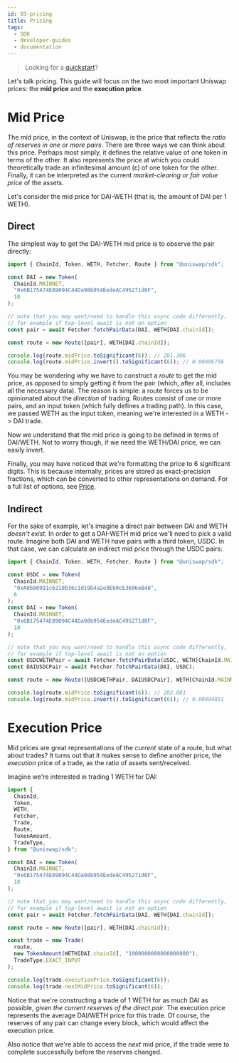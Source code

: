 ```yaml
---
id: 03-pricing
title: Pricing
tags:
  - SDK
  - developer-guides
  - documentation
---
```


> Looking for a [quickstart](../javascript-sdk/01-quick-start.md)?

Let's talk pricing. This guide will focus on the two most important Uniswap prices: the **mid price** and the **execution price**.

# Mid Price

The mid price, in the context of Uniswap, is the price that reflects the _ratio of reserves in one or more pairs_. There are three ways we can think about this price. Perhaps most simply, it defines the relative value of one token in terms of the other. It also represents the price at which you could theoretically trade an infinitesimal amount (ε) of one token for the other. Finally, it can be interpreted as the current _market-clearing or fair value price_ of the assets.

Let's consider the mid price for DAI-WETH (that is, the amount of DAI per 1 WETH).

## Direct

The simplest way to get the DAI-WETH mid price is to observe the pair directly:

```typescript
import { ChainId, Token, WETH, Fetcher, Route } from "@uniswap/sdk";

const DAI = new Token(
  ChainId.MAINNET,
  "0x6B175474E89094C44Da98b954EedeAC495271d0F",
  18
);

// note that you may want/need to handle this async code differently,
// for example if top-level await is not an option
const pair = await Fetcher.fetchPairData(DAI, WETH[DAI.chainId]);

const route = new Route([pair], WETH[DAI.chainId]);

console.log(route.midPrice.toSignificant(6)); // 201.306
console.log(route.midPrice.invert().toSignificant(6)); // 0.00496756
```

You may be wondering why we have to construct a _route_ to get the mid price, as opposed to simply getting it from the pair (which, after all, includes all the necessary data). The reason is simple: a route forces us to be opinionated about the _direction_ of trading. Routes consist of one or more pairs, and an input token (which fully defines a trading path). In this case, we passed WETH as the input token, meaning we're interested in a WETH -> DAI trade.

Now we understand that the mid price is going to be defined in terms of DAI/WETH. Not to worry though, if we need the WETH/DAI price, we can easily invert.

Finally, you may have noticed that we're formatting the price to 6 significant digits. This is because internally, prices are stored as exact-precision fractions, which can be converted to other representations on demand. For a full list of options, see [Price](../../reference/SDK/06-fractions.md#price).

## Indirect

For the sake of example, let's imagine a direct pair between DAI and WETH _doesn't exist_. In order to get a DAI-WETH mid price we'll need to pick a valid route. Imagine both DAI and WETH have pairs with a third token, USDC. In that case, we can calculate an indirect mid price through the USDC pairs:

```typescript
import { ChainId, Token, WETH, Fetcher, Route } from "@uniswap/sdk";

const USDC = new Token(
  ChainId.MAINNET,
  "0xA0b86991c6218b36c1d19D4a2e9Eb0cE3606eB48",
  6
);
const DAI = new Token(
  ChainId.MAINNET,
  "0x6B175474E89094C44Da98b954EedeAC495271d0F",
  18
);

// note that you may want/need to handle this async code differently,
// for example if top-level await is not an option
const USDCWETHPair = await Fetcher.fetchPairData(USDC, WETH[ChainId.MAINNET]);
const DAIUSDCPair = await Fetcher.fetchPairData(DAI, USDC);

const route = new Route([USDCWETHPair, DAIUSDCPair], WETH[ChainId.MAINNET]);

console.log(route.midPrice.toSignificant(6)); // 202.081
console.log(route.midPrice.invert().toSignificant(6)); // 0.00494851
```

# Execution Price

Mid prices are great representations of the _current_ state of a route, but what about trades? It turns out that it makes sense to define another price, the _execution_ price of a trade, as the ratio of assets sent/received.

Imagine we're interested in trading 1 WETH for DAI:

```typescript
import {
  ChainId,
  Token,
  WETH,
  Fetcher,
  Trade,
  Route,
  TokenAmount,
  TradeType,
} from "@uniswap/sdk";

const DAI = new Token(
  ChainId.MAINNET,
  "0x6B175474E89094C44Da98b954EedeAC495271d0F",
  18
);

// note that you may want/need to handle this async code differently,
// for example if top-level await is not an option
const pair = await Fetcher.fetchPairData(DAI, WETH[DAI.chainId]);

const route = new Route([pair], WETH[DAI.chainId]);

const trade = new Trade(
  route,
  new TokenAmount(WETH[DAI.chainId], "1000000000000000000"),
  TradeType.EXACT_INPUT
);

console.log(trade.executionPrice.toSignificant(6));
console.log(trade.nextMidPrice.toSignificant(6));
```

Notice that we're constructing a trade of 1 WETH for as much DAI as possible, _given the current reserves of the direct pair_. The execution price represents the average DAI/WETH price for this trade. Of course, the reserves of any pair can change every block, which would affect the execution price.

Also notice that we're able to access the _next_ mid price, if the trade were to complete successfully before the reserves changed.
